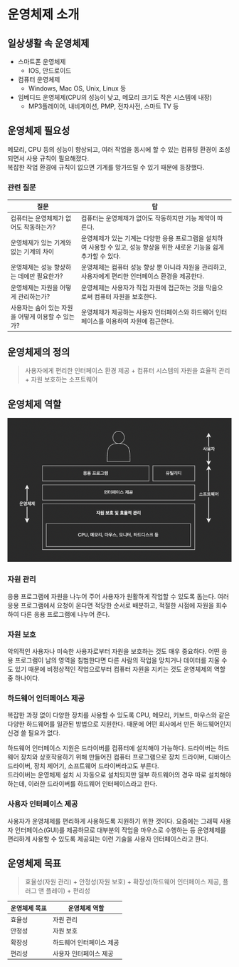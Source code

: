 # 운영체제 소개

## 일상생활 속 운영체제

- 스마트폰 운영체제
    - IOS, 안드로이드
- 컴퓨터 운영체제
    - Windows, Mac OS, Unix, Linux 등
- 임베디드 운영체제(CPU의 성능이 낮고, 메모리 크기도 작은 시스템에 내장)
    - MP3플레이어, 내비게이션, PMP, 전자사전, 스마트 TV 등

## 운영체제 필요성

메모리, CPU 등의 성능이 향상되고, 여러 작업을 동시에 할 수 있는 컴퓨팅 환경이 조성되면서 사용 규칙이 필요해졌다.  
복잡한 작업 환경에 규칙이 없으면 기계를 망가뜨릴 수 있기 때문에 등장했다.

### 관련 질문

| 질문                            | 답                                                                       |
|-------------------------------|-------------------------------------------------------------------------|
| 컴퓨터는 운영체제가 없어도 작동하는가?         | 컴퓨터는 운영체제가 없어도 작동하지만 기능 제약이 따른다.                                        |
| 운영체제가 있는 기계와 없는 기계의 차이        | 운영체제가 있는 기계는 다양한 응용 프로그램을 설치하여 사용할 수 있고, 성능 향상을 위한 새로운 기능을 쉽게 추가할 수 있다. |
| 운영체제는 성능 향상하는 데에만 필요한가?       | 운영체제는 컴퓨터 성능 향상 뿐 아니라 자원을 관리하고, 사용자에게 편리한 인터페이스 환경을 제공한다.               |
| 운영체제는 자원을 어떻게 관리하는가?          | 운영체제는 사용자가 직접 자원에 접근하는 것을 막음으로써 컴퓨터 자원을 보호한다.                           |
| 사용자는 숨어 있는 자원을 어떻게 이용할 수 있는가? | 운영체제가 제공하는 사용자 인터페이스와 하드웨어 인터페이스를 이용하여 자원에 접근한다.                        |

## 운영체제의 정의

> 사용자에게 편리한 인터페이스 환경 제공 + 컴퓨터 시스템의 자원을 효율적 관리 + 자원 보호하는 소프트웨어

## 운영체제 역할

![img.png](img.png)

### 자원 관리

응용 프로그램에 자원을 나누어 주어 사용자가 원활하게 작업할 수 있도록 돕는다. 여러 응용 프로그램에서 요청이 온다면 적당한 순서로 배분하고, 적절한 시점에 자원을 회수하여 다른 응용 프로그램에 나누어 준다.

### 자원 보호

악의적인 사용자나 미숙한 사용자로부터 자원을 보호하는 것도 매우 중요하다. 어떤 응용 프로그램이 남의 영역을 침범한다면 다른 사람의 작업을 망치거나 데이터를 지울 수도 있기 때문에
비정상적인 작업으로부터 컴퓨터 자원을 지키는 것도 운영체제의 역할 중 하나이다.

### 하드웨어 인터페이스 제공

복잡한 과정 없이 다양한 장치를 사용할 수 있도록 CPU, 메모리, 키보드, 마우스와 같은 다양한 하드웨어를 일관된 방법으로 지원한다. 때문에 어떤 회사에서 만든 하드웨어인지 신경 쓸 필요가 없다.

하드웨어 인터페이스 지원은 드라이버를 컴퓨터에 설치해야 가능하다. 드라이버는 하드웨어 장치와 상호작용하기 위해 만들어진 컴퓨터 프로그램으로 장치 드라이버, 디바이스 드라이버, 장치 제어기, 소프트웨어 드라이버라고도 부른다.  
드라이버는 운영체제 설치 시 자동으로 설치되지만 일부 하드웨어의 경우 따로 설치해야 하는데, 이러한 드라이버를 하드웨어 인터페이스라고 한다.

### 사용자 인터페이스 제공

사용자가 운영체제를 편리하게 사용하도록 지원하기 위한 것이다. 요즘에는 그래픽 사용자 인터페이스(GUI)를 제공하므로 대부분의 작업을 마우스로 수행하는 등 운영체제를 편리하게 사용할 수 있도록 제공되는 이런 기술을 사용자 인터페이스라고 한다.

## 운영체제 목표

> 효율성(자원 관리) + 안정성(자원 보호) + 확장성(하드웨어 인터페이스 제공, 플러그 앤 플레이) + 편리성

| 운영체제 목표 | 운영체제 역할       |
|---------|---------------|
| 효율성     | 자원 관리         |
| 안정성     | 자원 보호         |
| 확장성     | 하드웨어 인터페이스 제공 |
| 편리성     | 사용자 인터페이스 제공  |